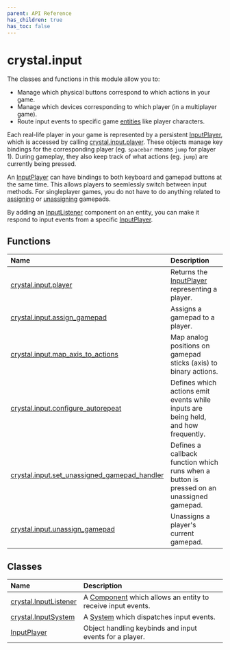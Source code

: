 ```yaml
---
parent: API Reference
has_children: true
has_toc: false
---
```


# crystal.input

The classes and functions in this module allow you to:

- Manage which physical buttons correspond to which actions in your game.
- Manage which devices corresponding to which player (in a multiplayer game).
- Route input events to specific game [entities](/crystal/api/ecs/entity) like player characters.

Each real-life player in your game is represented by a persistent [InputPlayer](input_player), which is accessed by calling [crystal.input.player](player). These objects manage key bindings for the corresponding player (eg. `spacebar` means `jump` for player 1). During gameplay, they also keep track of what actions (eg. `jump`) are currently being pressed.

An [InputPlayer](input_player) can have bindings to both keyboard and gamepad buttons at the same time. This allows players to seemlessly switch between input methods. For singleplayer games, you do not have to do anything related to [assigning](assign_gamepad) or [unassigning](unassign_gamepad) gamepads.

By adding an [InputListener](input_listener) component on an entity, you can make it respond to input events from a specific [InputPlayer](input_player).

## Functions

| Name                                                                           | Description                                                                               |
| :----------------------------------------------------------------------------- | :---------------------------------------------------------------------------------------- |
| [crystal.input.player](player)                                                 | Returns the [InputPlayer](input_player) representing a player.                            |
| [crystal.input.assign_gamepad](assign_gamepad)                                 | Assigns a gamepad to a player.                                                            |
| [crystal.input.map_axis_to_actions](map_axis_to_actions)                       | Map analog positions on gamepad sticks (axis) to binary actions.                          |
| [crystal.input.configure_autorepeat](configure_autorepeat)                     | Defines which actions emit events while inputs are being held, and how frequently.        |
| [crystal.input.set_unassigned_gamepad_handler](set_unassigned_gamepad_handler) | Defines a callback function which runs when a button is pressed on an unassigned gamepad. |
| [crystal.input.unassign_gamepad](unassign_gamepad)                             | Unassigns a player's current gamepad.                                                     |

## Classes

| Name                                    | Description                                                                               |
| :-------------------------------------- | :---------------------------------------------------------------------------------------- |
| [crystal.InputListener](input_listener) | A [Component](/crystal/api/ecs/component) which allows an entity to receive input events. |
| [crystal.InputSystem](input_system)     | A [System](/crystal/api/ecs/system) which dispatches input events.                        |
| [InputPlayer](input_player)             | Object handling keybinds and input events for a player.                                   |
